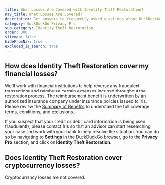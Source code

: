 ```yaml
---
title: What Losses Are Covered with Identity Theft Restoration?
nav_title: What Losses Are Covered?
description: Get answers to frequently asked questions about DuckDuckGo Identity Theft Restoration, which helps you restore your identity if it is stolen.
category: DuckDuckGo Privacy Pro
sub_category: Identity Theft Restoration
order: 300
sitemap: false
hideFromNav: true
excluded_in_search: true
---
```


## How does Identity Theft Restoration cover my financial losses?

We'll work with financial institutions to help reverse any fraudulent transactions and reimburse certain expenses incurred throughout the restoration process. The reimbursement benefit is underwritten by an authorized insurance company under insurance policies issued to Iris. Please review the [Summary of Benefits](https://duckduckgo.com/static-assets/files/pages/identity-theft-restoration/Summary_of_Benefits_Doc_110322__2_.pdf) to understand the full coverage terms, conditions, and exclusions.

If you suspect that your credit or debit card information is being used fraudulently, please contact Iris so that an advisor can start researching your case and work with your bank to help resolve the situation. You can do so by navigating to **Settings** in the DuckDuckGo browser, go to the **Privacy Pro** section, and click on **Identity Theft Restoration**.

## Does Identity Theft Restoration cover cryptocurrency losses?

Cryptocurrency losses are not covered.

